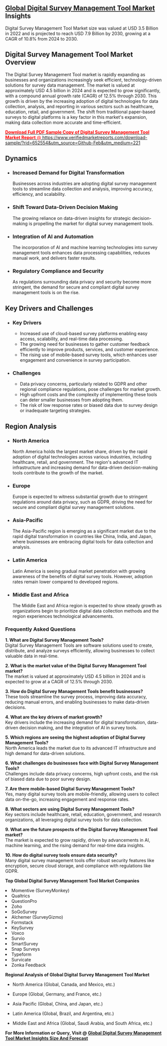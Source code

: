 <h2><a href="https://www.verifiedmarketreports.com/download-sample/?rid=652554&amp;utm_source=Github&amp;utm_medium=221" target="_blank">Global Digital Survey Management Tool Market</a> Insights</h2><p>Digital Survey Management Tool Market size was valued at USD 3.5 Billion in 2022 and is projected to reach USD 7.9 Billion by 2030, growing at a CAGR of 10.8% from 2024 to 2030.</p><p> <h2>Digital Survey Management Tool Market Overview</h2> <p>The Digital Survey Management Tool market is rapidly expanding as businesses and organizations increasingly seek efficient, technology-driven solutions for survey data management. The market is valued at approximately USD 4.5 billion in 2024 and is expected to grow significantly, with a compound annual growth rate (CAGR) of 12.5% through 2030. This growth is driven by the increasing adoption of digital technologies for data collection, analysis, and reporting in various sectors such as healthcare, education, retail, and government. The shift from traditional paper-based surveys to digital platforms is a key factor in this market's expansion, making data collection more accurate and time-efficient.</p> <p><a href="#"><p><span class=""><span style="color: #ff0000;"><strong>Download Full PDF Sample Copy of Digital Survey Management Tool Market Report</strong> @ </span><a href="https://www.verifiedmarketreports.com/download-sample/?rid=652554&amp;utm_source=Github-Feb&amp;utm_medium=221" target="_blank">https://www.verifiedmarketreports.com/download-sample/?rid=652554&amp;utm_source=Github-Feb&amp;utm_medium=221</a></span></p></a></p> <h2>Dynamics</h2> <ul> <li><h3>Increased Demand for Digital Transformation</h3> Businesses across industries are adopting digital survey management tools to streamline data collection and analysis, improving accuracy, efficiency, and scalability. </li> <li><h3>Shift Toward Data-Driven Decision Making</h3> The growing reliance on data-driven insights for strategic decision-making is propelling the market for digital survey management tools. </li> <li><h3>Integration of AI and Automation</h3> The incorporation of AI and machine learning technologies into survey management tools enhances data processing capabilities, reduces manual work, and delivers faster results. </li> <li><h3>Regulatory Compliance and Security</h3> As regulations surrounding data privacy and security become more stringent, the demand for secure and compliant digital survey management tools is on the rise. </li> </ul> <h2>Key Drivers and Challenges</h2> <ul> <li><h3>Key Drivers</h3> <ul> <li>Increased use of cloud-based survey platforms enabling easy access, scalability, and real-time data processing.</li> <li>The growing need for businesses to gather customer feedback efficiently to improve products, services, and customer experience.</li> <li>The rising use of mobile-based survey tools, which enhances user engagement and convenience in survey participation.</li> </ul> </li> <li><h3>Challenges</h3> <ul> <li>Data privacy concerns, particularly related to GDPR and other regional compliance regulations, pose challenges for market growth.</li> <li>High upfront costs and the complexity of implementing these tools can deter smaller businesses from adopting them.</li> <li>The risk of low response rates or biased data due to survey design or inadequate targeting strategies.</li> </ul> </li> </ul> <h2>Region Analysis</h2> <ul> <li><h3>North America</h3> North America holds the largest market share, driven by the rapid adoption of digital technologies across various industries, including healthcare, retail, and government. The region's advanced IT infrastructure and increasing demand for data-driven decision-making tools contribute to the growth of the market. </li> <li><h3>Europe</h3> Europe is expected to witness substantial growth due to stringent regulations around data privacy, such as GDPR, driving the need for secure and compliant digital survey management solutions. </li> <li><h3>Asia-Pacific</h3> The Asia-Pacific region is emerging as a significant market due to the rapid digital transformation in countries like China, India, and Japan, where businesses are embracing digital tools for data collection and analysis. </li> <li><h3>Latin America</h3> Latin America is seeing gradual market penetration with growing awareness of the benefits of digital survey tools. However, adoption rates remain lower compared to developed regions. </li> <li><h3>Middle East and Africa</h3> The Middle East and Africa region is expected to show steady growth as organizations begin to prioritize digital data collection methods and the region experiences technological advancements. </li> </ul> <h3>Frequently Asked Questions</h3> <p><strong>1. What are Digital Survey Management Tools?</strong><br> Digital Survey Management Tools are software solutions used to create, distribute, and analyze surveys efficiently, allowing businesses to collect valuable data in real-time.</p> <p><strong>2. What is the market value of the Digital Survey Management Tool market?</strong><br> The market is valued at approximately USD 4.5 billion in 2024 and is expected to grow at a CAGR of 12.5% through 2030.</p> <p><strong>3. How do Digital Survey Management Tools benefit businesses?</strong><br> These tools streamline the survey process, improving data accuracy, reducing manual errors, and enabling businesses to make data-driven decisions.</p> <p><strong>4. What are the key drivers of market growth?</strong><br> Key drivers include the increasing demand for digital transformation, data-driven decision making, and the integration of AI in survey tools.</p> <p><strong>5. Which regions are seeing the highest adoption of Digital Survey Management Tools?</strong><br> North America leads the market due to its advanced IT infrastructure and high demand for data-driven solutions.</p> <p><strong>6. What challenges do businesses face with Digital Survey Management Tools?</strong><br> Challenges include data privacy concerns, high upfront costs, and the risk of biased data due to poor survey design.</p> <p><strong>7. Are there mobile-based Digital Survey Management Tools?</strong><br> Yes, many digital survey tools are mobile-friendly, allowing users to collect data on-the-go, increasing engagement and response rates.</p> <p><strong>8. What sectors are using Digital Survey Management Tools?</strong><br> Key sectors include healthcare, retail, education, government, and research organizations, all leveraging digital survey tools for data collection.</p> <p><strong>9. What are the future prospects of the Digital Survey Management Tool market?</strong><br> The market is expected to grow rapidly, driven by advancements in AI, machine learning, and the rising demand for real-time data insights.</p> <p><strong>10. How do digital survey tools ensure data security?</strong><br> Many digital survey management tools offer robust security features like encryption, secure cloud storage, and compliance with regulations like GDPR.</p> </p><p><strong>Top Global Digital Survey Management Tool Market Companies</strong></p><div data-test-id=""><p><li>Momentive (SurveyMonkey)</li><li> Qualtrics</li><li> QuestionPro</li><li> Zoho</li><li> SoGoSurvey</li><li> Alchemer (SurveyGizmo)</li><li> Formstack</li><li> KeySurvey</li><li> Voxco</li><li> Survio</li><li> SmartSurvey</li><li> Snap Surveys</li><li> Typeform</li><li> Survicate</li><li> Zonka Feedback</li></p><div><strong>Regional Analysis of&nbsp;Global Digital Survey Management Tool Market</strong></div><ul><li dir="ltr"><p dir="ltr">North America&nbsp;(Global, Canada, and Mexico, etc.)</p></li><li dir="ltr"><p dir="ltr">Europe (Global, Germany, and France, etc.)</p></li><li dir="ltr"><p dir="ltr">Asia Pacific&nbsp;(Global, China, and Japan, etc.)</p></li><li dir="ltr"><p dir="ltr">Latin America&nbsp;(Global, Brazil, and Argentina, etc.)</p></li><li dir="ltr">Middle East and Africa&nbsp;(Global, Saudi Arabia, and South Africa, etc.)</li></ul><p><strong>For More Information or Query, Visit @&nbsp;</strong><strong><a href="https://www.verifiedmarketreports.com/product/digital-survey-management-tool-market/?utm_source=Github&amp;utm_medium=221" target="_blank">Global Digital Survey Management Tool Market Insights Size And Forecast</a></strong></p></div>
